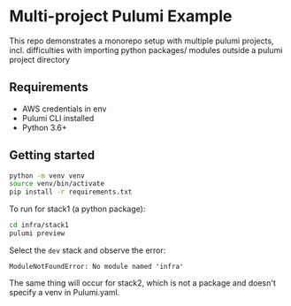 # Multi-project Pulumi Example

This repo demonstrates a monorepo setup with multiple pulumi projects, incl. difficulties with importing python packages/ modules outside a pulumi project directory

## Requirements

- AWS credentials in env
- Pulumi CLI installed
- Python 3.6+

## Getting started

```sh
python -m venv venv
source venv/bin/activate
pip install -r requirements.txt
```

To run for stack1 (a python package):

```sh
cd infra/stack1
pulumi preview
```

Select the `dev` stack and observe the error:

```
ModuleNotFoundError: No module named 'infra'
```

The same thing will occur for stack2, which is not a package and doesn't specify a venv in Pulumi.yaml.